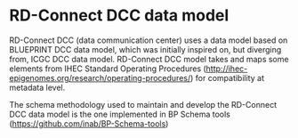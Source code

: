 RD-Connect DCC data model
========================

RD-Connect DCC (data communication center) uses a data model based on BLUEPRINT DCC data model, which was initially inspired on, but diverging from, ICGC DCC data model. 
RD-Connect DCC model takes and maps some elements from IHEC Standard Operating Procedures (http://ihec-epigenomes.org/research/operating-procedures/) for compatibility at metadata level.

The schema methodology used to maintain and develop the RD-Connect DCC data model is the one implemented in BP Schema tools (https://github.com/inab/BP-Schema-tools)
